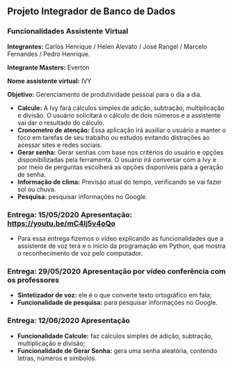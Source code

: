 ## Projeto Integrador de Banco de Dados

### Funcionalidades Assistente Virtual


**Integrantes:** Carlos Henrique / Helen Alevato / José Rangel / Marcelo Fernandes / Pedro Henrique.

**Integrante Masters:** Everton

**Nome assistente virtual:** IVY

**Objetivo:** Gerenciamento de produtividade pessoal para o dia a dia.

* **Calcule:** A Ivy fará cálculos simples de adição, subtração, multiplicação e divisão. O usuário solicitará o cálculo de dois números e a assistente vai dar o resultado do cálculo.
* **Cronometro de atenção:** Essa aplicação irá auxiliar o usuário a manter o foco em tarefas de seu trabalho ou estudos evitando distrações ao acessar sites e redes sociais.
* **Gerar senha:** Gerar senhas com base nos critérios do usuário e opções disponibilizadas pela ferramenta. O usuário irá conversar com a Ivy e por meio de perguntas escolherá as opções disponíveis para a geração de senha.
* **Informação de clima:** Previsão atual do tempo, verificando se vai fazer sol ou chuva.
* **Pesquisa:** pesquisar informações no Google.

### Entrega: 15/05/2020 **Apresentação:** https://youtu.be/mC4Ij5v4oQo
* Para essa entrega fizemos o vídeo explicando as funcionalidades que a assistente de voz terá e o início da programação em Python, que mostra o reconhecimento de voz pelo computador.

### Entrega: 29/05/2020 **Apresentação por vídeo conferência com os professores**
* **Sintetizador de voz:** ele é o que converte texto ortográfico em fala;
* **Funcionalidade de pesquisa:** para pesquisar informações no Google.

### Entrega: 12/06/2020 **Apresentação**
* **Funcionalidade Calcule:** faz cálculos simples de adição, subtração, multiplicação e divisão;
* **Funcionalidade de Gerar Senha:** gera uma senha aleatória, contendo letras, números e símbolos.

